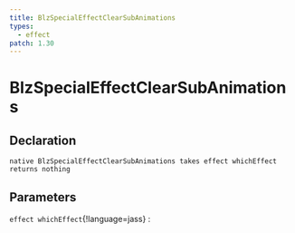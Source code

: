 ```yaml
---
title: BlzSpecialEffectClearSubAnimations
types:
  - effect
patch: 1.30
---
```


# BlzSpecialEffectClearSubAnimations

## Declaration

```jass
native BlzSpecialEffectClearSubAnimations takes effect whichEffect returns nothing
```

## Parameters
`effect whichEffect`{!language=jass}
: 
